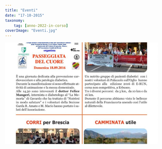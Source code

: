 ```yaml
---
title: "Eventi"
date: "17-10-2015"
taxonomy: 
    tag: [anno-2022-in-corso]
coverImage: "Eventi.jpg"
---
```


![Eventi](images/Eventi.jpg)
